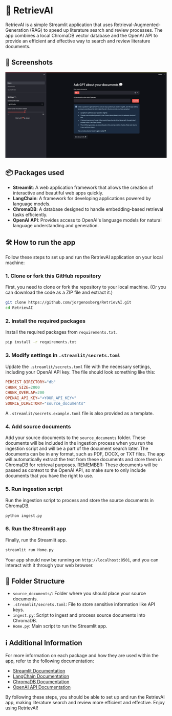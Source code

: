 # 📑 RetrievAI

RetrievAI is a simple Streamlit application that uses Retrieval-Augmented-Generation (RAG) to speed up literature search and review processes. The app combines a local ChromaDB vector database and the OpenAI API to provide an efficient and effective way to search and review literature documents.

## 📸 Screenshots

![Home Page](assets/screenshot_home.png)

## 📦 Packages used

- **Streamlit**: A web application framework that allows the creation of interactive and beautiful web apps quickly.
- **LangChain**: A framework for developing applications powered by language models.
- **ChromaDB**: A database designed to handle embedding-based retrieval tasks efficiently.
- **OpenAI API**: Provides access to OpenAI's language models for natural language understanding and generation.

## 🛠️ How to run the app

Follow these steps to set up and run the RetrievAI application on your local machine:

### 1. Clone or fork this GitHub repository

First, you need to clone or fork the repository to your local machine. (Or you can download the code as a ZIP file and extract it.)

```bash
git clone https://github.com/jorgenosberg/RetrievAI.git
cd RetrievAI
```

### 2. Install the required packages

Install the required packages from `requirements.txt`.

```bash
pip install -r requirements.txt
```

### 3. Modify settings in `.streamlit/secrets.toml`

Update the `.streamlit/secrets.toml` file with the necessary settings, including your OpenAI API key. The file should look something like this:

```toml
PERSIST_DIRECTORY="db"
CHUNK_SIZE=2000
CHUNK_OVERLAP=200
OPENAI_API_KEY="<YOUR_API_KEY>"
SOURCE_DIRECTORY="source_documents"
```

A `.streamlit/secrets.example.toml` file is also provided as a template.

### 4. Add source documents

Add your source documents to the `source_documents` folder. These documents will be included in the ingestion process when you run the ingestion script and will be a part of the document search later. The documents can be in any format, such as PDF, DOCX, or TXT files. The app will automatically extract the text from these documents and store them in ChromaDB for retrieval purposes. REMEMBER: These documents will be passed as context to the OpenAI API, so make sure to only include documents that you have the right to use.

### 5. Run ingestion script

Run the ingestion script to process and store the source documents in ChromaDB.

```bash
python ingest.py
```

### 6. Run the Streamlit app

Finally, run the Streamlit app.

```bash
streamlit run Home.py
```

Your app should now be running on `http://localhost:8501`, and you can interact with it through your web browser.

## 📁 Folder Structure

- `source_documents/`: Folder where you should place your source documents.
- `.streamlit/secrets.toml`: File to store sensitive information like API keys.
- `ingest.py`: Script to ingest and process source documents into ChromaDB.
- `Home.py`: Main script to run the Streamlit app.

## ℹ️ Additional Information

For more information on each package and how they are used within the app, refer to the following documentation:

- [Streamlit Documentation](https://docs.streamlit.io/)
- [LangChain Documentation](https://docs.langchain.com/)
- [ChromaDB Documentation](https://docs.trychroma.com/)
- [OpenAI API Documentation](https://platform.openai.com/docs/overview)

By following these steps, you should be able to set up and run the RetrievAI app, making literature search and review more efficient and effective. Enjoy using RetrievAI!
